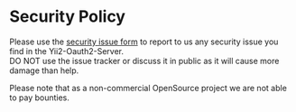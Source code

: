 # Security Policy

Please use the [security issue form](https://docs.google.com/forms/d/e/1FAIpQLSfiJD1loIfsPtdLi6e0d7cyqtElXOrX_mdVAF6cTJJRDy1JOA/viewform) to report to us any security issue you find in the Yii2-Oauth2-Server.  
DO NOT use the issue tracker or discuss it in public as it will cause more damage than help.

Please note that as a non-commercial OpenSource project we are not able to pay bounties.
